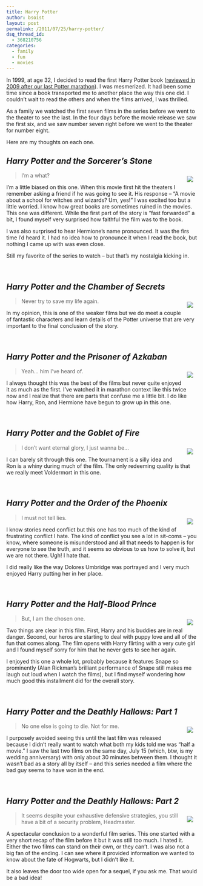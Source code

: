 ```yaml
---
title: Harry Potter
author: bsoist
layout: post
permalink: /2011/07/25/harry-potter/
dsq_thread_id:
  - 368210756
categories:
  - family
  - fun
  - movies
---
```

In 1999, at age 32, I decided to read the first Harry Potter book ([reviewed in 2009 after our last Potter marathon][1]). I was mesmerized. It had been some time since a book transported me to another place the way this one did. I couldn&#8217;t wait to read the others and when the films arrived, I was thrilled.

As a family we watched the first seven films in the series before we went to the theater to see the last. In the four days before the movie release we saw the first six, and we saw number seven right before we went to the theater for number eight. 

Here are my thoughts on each one.

## *Harry Potter and the Sorcerer&#8217;s Stone*

<div style="float:right;padding:10px;">
  <a href="http://www.amazon.com/gp/product/B002DQLGHU/ref=as_li_ss_il?ie=UTF8&#038;tag=weifyoasme-20&#038;linkCode=as2&#038;camp=217145&#038;creative=399373&#038;creativeASIN=B002DQLGHU"><img border="0" src="http://ws.assoc-amazon.com/widgets/q?_encoding=UTF8&#038;Format=_SL110_&#038;ASIN=B002DQLGHU&#038;MarketPlace=US&#038;ID=AsinImage&#038;WS=1&#038;tag=weifyoasme-20&#038;ServiceVersion=20070822" /></a><img src="http://www.assoc-amazon.com/e/ir?t=weifyoasme-20&#038;l=as2&#038;o=1&#038;a=B002DQLGHU&#038;camp=217145&#038;creative=399373" width="1" height="1" border="0" alt="" style="border:none !important; margin:0px !important;" />
</div>

> I&#8217;m a what?

I&#8217;m a little biased on this one. When this movie first hit the theaters I remember asking a friend if he was going to see it. His response &#8211; &#8220;A movie about a school for witches and wizards? Um, yes!&#8221; I was excited too but a little worried. I know how great books are sometimes ruined in the movies. This one was different. While the first part of the story is &#8220;fast forwarded&#8221; a bit, I found myself very surprised how faithful the film was to the book.

I was also surprised to hear Hermione&#8217;s name pronounced. It was the firs time I&#8217;d heard it. I had no idea how to pronounce it when I read the book, but nothing I came up with was even close.

Still my favorite of the series to watch &#8211; but that&#8217;s my nostalgia kicking in.

<div style="clear:both;">
  &nbsp;
</div>

## *Harry Potter and the Chamber of Secrets*

<div style="float:right;padding:10px;">
  <a href="http://www.amazon.com/gp/product/B002DQDV6Y/ref=as_li_ss_il?ie=UTF8&#038;tag=weifyoasme-20&#038;linkCode=as2&#038;camp=217145&#038;creative=399373&#038;creativeASIN=B002DQDV6Y"><img border="0" src="http://ws.assoc-amazon.com/widgets/q?_encoding=UTF8&#038;Format=_SL110_&#038;ASIN=B002DQDV6Y&#038;MarketPlace=US&#038;ID=AsinImage&#038;WS=1&#038;tag=weifyoasme-20&#038;ServiceVersion=20070822" /></a><img src="http://www.assoc-amazon.com/e/ir?t=weifyoasme-20&#038;l=as2&#038;o=1&#038;a=B002DQDV6Y&#038;camp=217145&#038;creative=399373" width="1" height="1" border="0" alt="" style="border:none !important; margin:0px !important;" />
</div>

> Never try to save my life again.

In my opinion, this is one of the weaker films but we do meet a couple of fantastic characters and learn details of the Potter universe that are very important to the final conclusion of the story.

<div style="clear:both;">
  &nbsp;
</div>

## *Harry Potter and the Prisoner of Azkaban*

<div style="float:right;padding:10px;">
  <a href="http://www.amazon.com/gp/product/B00271DNP4/ref=as_li_ss_il?ie=UTF8&#038;tag=weifyoasme-20&#038;linkCode=as2&#038;camp=217145&#038;creative=399373&#038;creativeASIN=B00271DNP4"><img border="0" src="http://ws.assoc-amazon.com/widgets/q?_encoding=UTF8&#038;Format=_SL110_&#038;ASIN=B00271DNP4&#038;MarketPlace=US&#038;ID=AsinImage&#038;WS=1&#038;tag=weifyoasme-20&#038;ServiceVersion=20070822" /></a><img src="http://www.assoc-amazon.com/e/ir?t=weifyoasme-20&#038;l=as2&#038;o=1&#038;a=B00271DNP4&#038;camp=217145&#038;creative=399373" width="1" height="1" border="0" alt="" style="border:none !important; margin:0px !important;" />
</div>

> Yeah&#8230; him I&#8217;ve heard of.

I always thought this was the best of the films but never quite enjoyed it as much as the first. I&#8217;ve watched it in marathon context like this twice now and I realize that there are parts that confuse me a little bit. I do like how Harry, Ron, and Hermione have begun to grow up in this one.

<div style="clear:both;">
  &nbsp;
</div>

## *Harry Potter and the Goblet of Fire*

<div style="float:right;padding:10px;">
  <a href="http://www.amazon.com/gp/product/B000HKY9W8/ref=as_li_ss_il?ie=UTF8&#038;tag=weifyoasme-20&#038;linkCode=as2&#038;camp=217145&#038;creative=399373&#038;creativeASIN=B000HKY9W8"><img border="0" src="http://ws.assoc-amazon.com/widgets/q?_encoding=UTF8&#038;Format=_SL110_&#038;ASIN=B000HKY9W8&#038;MarketPlace=US&#038;ID=AsinImage&#038;WS=1&#038;tag=weifyoasme-20&#038;ServiceVersion=20070822" /></a><img src="http://www.assoc-amazon.com/e/ir?t=weifyoasme-20&#038;l=as2&#038;o=1&#038;a=B000HKY9W8&#038;camp=217145&#038;creative=399373" width="1" height="1" border="0" alt="" style="border:none !important; margin:0px !important;" />
</div>

> I don&#8217;t want eternal glory, I just wanna be&#8230;

I can barely sit through this one. The tournament is a silly idea and Ron is a whiny during much of the film. The only redeeming quality is that we really meet Voldermort in this one.

<div style="clear:both;">
  &nbsp;
</div>

## *Harry Potter and the Order of the Phoenix*

<div style="float:right;padding:10px;">
  <a href="http://www.amazon.com/gp/product/B0012GE91W/ref=as_li_ss_il?ie=UTF8&#038;tag=weifyoasme-20&#038;linkCode=as2&#038;camp=217145&#038;creative=399373&#038;creativeASIN=B0012GE91W"><img border="0" src="http://ws.assoc-amazon.com/widgets/q?_encoding=UTF8&#038;Format=_SL110_&#038;ASIN=B0012GE91W&#038;MarketPlace=US&#038;ID=AsinImage&#038;WS=1&#038;tag=weifyoasme-20&#038;ServiceVersion=20070822" /></a><img src="http://www.assoc-amazon.com/e/ir?t=weifyoasme-20&#038;l=as2&#038;o=1&#038;a=B0012GE91W&#038;camp=217145&#038;creative=399373" width="1" height="1" border="0" alt="" style="border:none !important; margin:0px !important;" />
</div>

> I must not tell lies.

I know stories need conflict but this one has too much of the kind of frustrating conflict I hate. The kind of conflict you see a lot in sit-coms &#8211; you know, where someone is misunderstood and all that needs to happen is for everyone to see the truth, and it seems so obvious to us how to solve it, but we are not there. Ugh! I hate that.

I did really like the way Dolores Umbridge was portrayed and I very much enjoyed Harry putting her in her place.

<div style="clear:both;">
  &nbsp;
</div>

## *Harry Potter and the Half-Blood Prince*

<div style="float:right;padding:10px;">
  <a href="http://www.amazon.com/gp/product/B002RVCD6O/ref=as_li_ss_il?ie=UTF8&#038;tag=weifyoasme-20&#038;linkCode=as2&#038;camp=217145&#038;creative=399373&#038;creativeASIN=B002RVCD6O"><img border="0" src="http://ws.assoc-amazon.com/widgets/q?_encoding=UTF8&#038;Format=_SL110_&#038;ASIN=B002RVCD6O&#038;MarketPlace=US&#038;ID=AsinImage&#038;WS=1&#038;tag=weifyoasme-20&#038;ServiceVersion=20070822" /></a><img src="http://www.assoc-amazon.com/e/ir?t=weifyoasme-20&#038;l=as2&#038;o=1&#038;a=B002RVCD6O&#038;camp=217145&#038;creative=399373" width="1" height="1" border="0" alt="" style="border:none !important; margin:0px !important;" />
</div>

> But, I am the chosen one.

Two things are clear in this film. First, Harry and his buddies are in real danger. Second, our heros are starting to deal with puppy love and all of the fun that comes along. The film opens with Harry flirting with a very cute girl and I found myself sorry for him that he never gets to see her again.

I enjoyed this one a whole lot, probably because it features Snape so prominently (Alan Rickman&#8217;s brilliant performance of Snape still makes me laugh out loud when I watch the films), but I find myself wondering how much good this installment did for the overall story.

<div style="clear:both;">
  &nbsp;
</div>

## *Harry Potter and the Deathly Hallows: Part 1*

<div style="float:right;padding:10px;">
  <a href="http://www.amazon.com/gp/product/B004WMKSH2/ref=as_li_ss_il?ie=UTF8&#038;tag=weifyoasme-20&#038;linkCode=as2&#038;camp=217145&#038;creative=399373&#038;creativeASIN=B004WMKSH2"><img border="0" src="http://ws.assoc-amazon.com/widgets/q?_encoding=UTF8&#038;Format=_SL110_&#038;ASIN=B004WMKSH2&#038;MarketPlace=US&#038;ID=AsinImage&#038;WS=1&#038;tag=weifyoasme-20&#038;ServiceVersion=20070822" /></a><img src="http://www.assoc-amazon.com/e/ir?t=weifyoasme-20&#038;l=as2&#038;o=1&#038;a=B004WMKSH2&#038;camp=217145&#038;creative=399373" width="1" height="1" border="0" alt="" style="border:none !important; margin:0px !important;" />
</div>

> No one else is going to die. Not for me.

I purposely avoided seeing this until the last film was released because I didn&#8217;t really want to watch what both my kids told me was &#8220;half a movie.&#8221; I saw the last two films on the same day, July 15 (which, btw, is my wedding anniversary) with only about 30 minutes between them. I thought it wasn&#8217;t bad as a story all by itself &#8211; and this series needed a film where the bad guy seems to have won in the end.

<div style="clear:both;">
  &nbsp;
</div>

## *Harry Potter and the Deathly Hallows: Part 2*

<div style="float:right;padding:10px;">
  <a href="http://www.amazon.com/gp/product/B001UV4XIS/ref=as_li_ss_il?ie=UTF8&#038;tag=weifyoasme-20&#038;linkCode=as2&#038;camp=217145&#038;creative=399373&#038;creativeASIN=B001UV4XIS"><img border="0" src="http://ws.assoc-amazon.com/widgets/q?_encoding=UTF8&#038;Format=_SL110_&#038;ASIN=B001UV4XIS&#038;MarketPlace=US&#038;ID=AsinImage&#038;WS=1&#038;tag=weifyoasme-20&#038;ServiceVersion=20070822" /></a><img src="http://www.assoc-amazon.com/e/ir?t=&#038;l=as2&#038;o=1&#038;a=B001UV4XIS&#038;camp=217145&#038;creative=399373" width="1" height="1" border="0" alt="" style="border:none !important; margin:0px !important;" />
</div>

> It seems despite your exhaustive defensive strategies, you still have a bit of a security problem, Headmaster.

A spectacular conclusion to a wonderful film series. This one started with a very short recap of the film before it but it was still too much. I hated it. Either the two films can stand on their own, or they can&#8217;t. I was also not a big fan of the ending. I can see where it provided information we wanted to know about the fate of Hogwarts, but I didn&#8217;t like it.

It also leaves the door too wide open for a sequel, if you ask me. That would be a bad idea!

<div style="clear:both;">
  &nbsp;
</div>

 [1]: http://whsjr.soistmann.com/oped/2009/08/06/book-review-harry-potter-and-the-sorcerers-stone/
